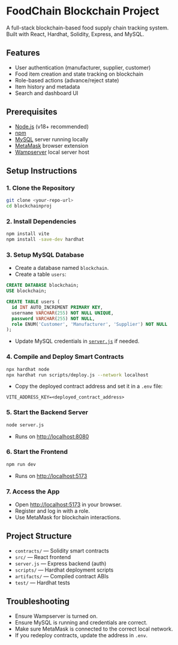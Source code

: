# FoodChain Blockchain Project

A full-stack blockchain-based food supply chain tracking system.  
Built with React, Hardhat, Solidity, Express, and MySQL.

## Features

- User authentication (manufacturer, supplier, customer)
- Food item creation and state tracking on blockchain
- Role-based actions (advance/reject state)
- Item history and metadata
- Search and dashboard UI

## Prerequisites

- [Node.js](https://nodejs.org/) (v18+ recommended)
- [npm](https://www.npmjs.com/)
- [MySQL](https://www.mysql.com/) server running locally
- [MetaMask](https://metamask.io/) browser extension
- [Wampserver](https://sourceforge.net/projects/wampserver/) local server host

## Setup Instructions

### 1. Clone the Repository

```sh
git clone <your-repo-url>
cd blockchainproj
```

### 2. Install Dependencies

```sh
npm install vite
npm install -save-dev hardhat
```

### 3. Setup MySQL Database

- Create a database named `blockchain`.
- Create a table `users`:

```sql
CREATE DATABASE blockchain;
USE blockchain;

CREATE TABLE users (
  id INT AUTO_INCREMENT PRIMARY KEY,
  username VARCHAR(255) NOT NULL UNIQUE,
  password VARCHAR(255) NOT NULL,
  role ENUM('Customer', 'Manufacturer', 'Supplier') NOT NULL
);
```

- Update MySQL credentials in [`server.js`](server.js) if needed.

### 4. Compile and Deploy Smart Contracts

```sh
npx hardhat node
npx hardhat run scripts/deploy.js --network localhost
```

- Copy the deployed contract address and set it in a `.env` file:

```
VITE_ADDRESS_KEY=<deployed_contract_address>
```

### 5. Start the Backend Server

```sh
node server.js
```

- Runs on [http://localhost:8080](http://localhost:8080)

### 6. Start the Frontend

```sh
npm run dev
```

- Runs on [http://localhost:5173](http://localhost:5173)

### 7. Access the App

- Open [http://localhost:5173](http://localhost:5173) in your browser.
- Register and log in with a role.
- Use MetaMask for blockchain interactions.

## Project Structure

- `contracts/` — Solidity smart contracts
- `src/` — React frontend
- `server.js` — Express backend (auth)
- `scripts/` — Hardhat deployment scripts
- `artifacts/` — Compiled contract ABIs
- `test/` — Hardhat tests

## Troubleshooting

- Ensure Wampserver is turned on.
- Ensure MySQL is running and credentials are correct.
- Make sure MetaMask is connected to the correct local network.
- If you redeploy contracts, update the address in `.env`.

